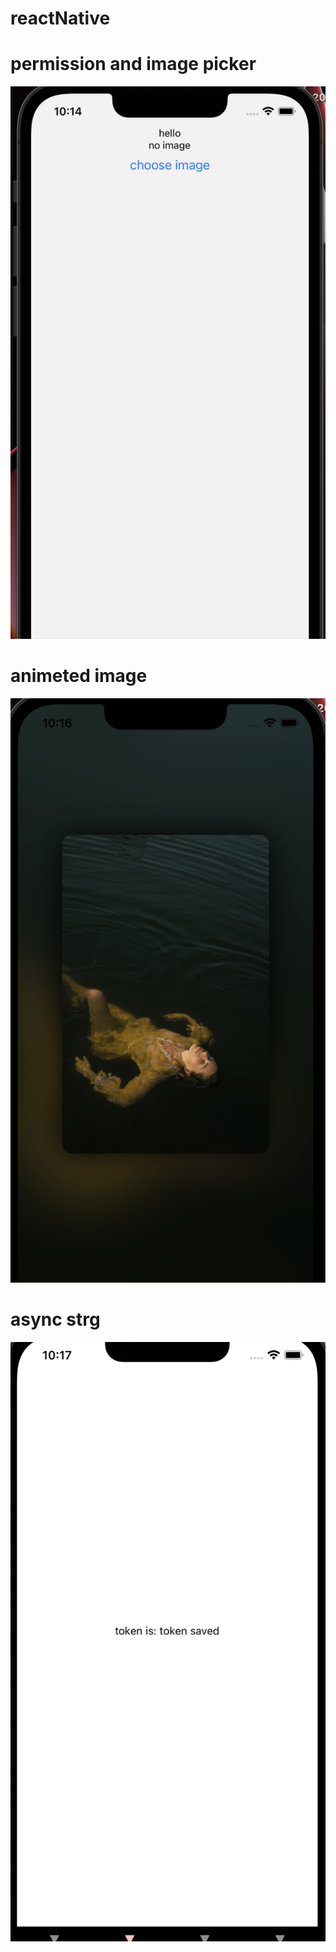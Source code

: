 # reactNative

# permission and image picker

![alt text](./images/Screenshot%202022-11-09%20at%2010.14.41.png)

# animeted image

![alt text](./images/animateImage.png)

# async strg

![alt text](./images/token.png)

